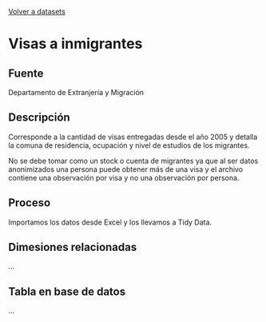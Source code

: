 [Volver a datasets](../datasets.md)

# Visas a inmigrantes

## Fuente

Departamento de Extranjería y Migración

## Descripción

Corresponde a la cantidad de visas entregadas desde el año 2005 y detalla la comuna de residencia, ocupación y nivel de estudios de los migrantes.

No se debe tomar como un stock o cuenta de migrantes ya que al ser datos anonimizados una persona puede obtener más de una visa y el archivo contiene una observación por visa y no una observación por persona.

## Proceso

Importamos los datos desde Excel y los llevamos a Tidy Data.

## Dimesiones relacionadas
...

## Tabla en base de datos
...


